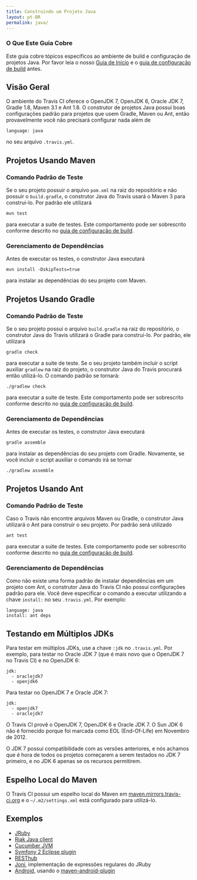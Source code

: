 ```yaml
---
title: Construindo um Projeto Java
layout: pt-BR
permalink: java/
---
```


### O Que Este Guia Cobre

Este guia cobre tópicos específicos ao ambiente de build e configuração de projetos Java. Por favor leia o nosso [Guia de Início](/pt_BR/docs/user/getting-started/) e o [guia de configuração de build](/pt_BR/docs/user/build-configuration/) antes.

## Visão Geral

O ambiente do Travis CI oferece o OpenJDK 7, OpenJDK 6, Oracle JDK 7, Gradle 1.8, Maven 3.1 e Ant 1.8. O construtor de projetos Java possui boas configurações padrão para projetos que usem Gradle, Maven ou Ant, então provavelmente você não precisará configurar nada além de 

    language: java

no seu arquivo `.travis.yml`.

## Projetos Usando Maven

### Comando Padrão de Teste

Se o seu projeto possuir o arquivo `pom.xml` na raiz do repositório e não possuir o `build.gradle`, o construtor Java do Travis usará o Maven 3 para construí-lo. Por padrão ele utilizará

    mvn test

para executar a suite de testes. Este comportamento pode ser sobrescrito conforme descrito no [guia de configuração de build](/pt_BR/docs/user/build-configuration/).

### Gerenciamento de Dependências

Antes de executar os testes, o construtor Java executará

    mvn install -DskipTests=true

para instalar as dependências do seu projeto com Maven.

## Projetos Usando Gradle

### Comando Padrão de Teste

Se o seu projeto possui o arquivo `build.gradle` na raiz do repositório, o construtor Java do Travis utilizará o Gradle para construí-lo. Por padrão, ele utilizará

    gradle check

para executar a suite de teste. Se o seu projeto também incluir o script auxiliar `gradlew` na raiz do projeto, o construtor Java do Travis procurará então utilizá-lo. O comando padrão se tornará:

    ./gradlew check

para executar a suite de teste. Este comportamento pode ser sobrescrito conforme descrito no [guia de configuração de build](/pt_BR/docs/user/build-configuration/).

### Gerenciamento de Dependências

Antes de executar os testes, o construtor Java executará

    gradle assemble

para instalar as dependências do seu projeto com Gradle. Novamente, se você incluir o script auxiliar o comando irá se tornar

    ./gradlew assemble


## Projetos Usando Ant

### Comando Padrão de Teste

Caso o Travis não encontre arquivos Maven ou Gradle, o construtor Java utilizará o Ant para construir o seu projeto. Por padrão será utilizado

    ant test

para executar a suite de testes. Este comportamento pode ser sobrescrito conforme descrito no [guia de configuração de build](/pt_BR/docs/user/build-configuration/).

### Gerenciamento de Dependências

Como não existe uma forma padrão de instalar dependências em um projeto com Ant, o construtor Java do Travis CI não possui configurações padrão para ele. Você deve especificar o comando a executar utilizando a chave  `install:` no seu `.travis.yml`. Por exemplo:

    language: java
    install: ant deps


## Testando em Múltiplos JDKs

Para testar em múltiplos JDKs, use a chave `:jdk` no `.travis.yml`. Por exemplo, para testar no Oracle JDK 7 (que é mais novo que o OpenJDK 7 no Travis CI) e no OpenJDK 6:

    jdk:
      - oraclejdk7
      - openjdk6

Para testar no OpenJDK 7 e Oracle JDK 7:

    jdk:
      - openjdk7
      - oraclejdk7

O Travis CI provê o OpenJDK 7, OpenJDK 6 e Oracle JDK 7. O Sun JDK 6 não é fornecido porque foi marcada como EOL (End-Of-Life) em Novembro de 2012.

O JDK 7 possui compatibilidade com as versões anteriores, e nós achamos que é hora de todos os projetos começarem a serem testados no JDK 7 primeiro, e no JDK 6 apenas se os recursos permitirem.

## Espelho Local do Maven

O Travis CI possui um espelho local do Maven em [maven.mirrors.travis-ci.org](http://maven.mirrors.travis-ci.org/) e o `~/.m2/settings.xml` está configurado para utilizá-lo.


## Exemplos

* [JRuby](https://github.com/jruby/jruby/blob/master/.travis.yml)
* [Riak Java client](https://github.com/basho/riak-java-client/blob/master/.travis.yml)
* [Cucumber JVM](https://github.com/cucumber/cucumber-jvm/blob/master/.travis.yml)
* [Symfony 2 Eclipse plugin](https://github.com/pulse00/Symfony-2-Eclipse-Plugin/blob/master/.travis.yml)
* [RESThub](https://github.com/resthub/resthub-spring-stack/blob/master/.travis.yml)
* [Joni](https://github.com/jruby/joni/blob/master/.travis.yml), implementação de expressões regulares do JRuby
* [Android](https://github.com/leviwilson/android-travis-ci-example/blob/master/.travis.yml), usando o [maven-android-plugin](http://code.google.com/p/maven-android-plugin/)
